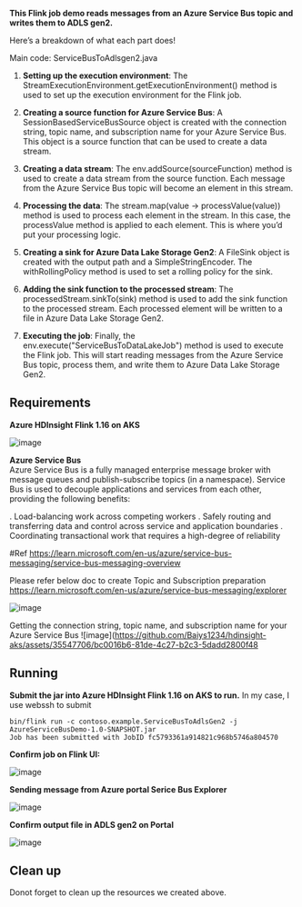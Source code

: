 **This Flink job demo reads messages from an Azure Service Bus topic and writes them to ADLS gen2.**

Here’s a breakdown of what each part does!

Main code: ServiceBusToAdlsgen2.java

1. **Setting up the execution environment**: The StreamExecutionEnvironment.getExecutionEnvironment() method is used to set up the execution environment for the Flink job.

2. **Creating a source function for Azure Service Bus**: A SessionBasedServiceBusSource object is created with the connection string, topic name, and subscription name for your Azure Service Bus. This object is a source function that can be used to create a data stream.

3. **Creating a data stream**: The env.addSource(sourceFunction) method is used to create a data stream from the source function. Each message from the Azure Service Bus topic will become an element in this stream.

4. **Processing the data**: The stream.map(value -> processValue(value)) method is used to process each element in the stream. In this case, the processValue method is applied to each element. This is where you’d put your processing logic.

5. **Creating a sink for Azure Data Lake Storage Gen2**: A FileSink object is created with the output path and a SimpleStringEncoder. The withRollingPolicy method is used to set a rolling policy for the sink.

6. **Adding the sink function to the processed stream**: The processedStream.sinkTo(sink) method is used to add the sink function to the processed stream. Each processed element will be written to a file in Azure Data Lake Storage Gen2.

7. **Executing the job**: Finally, the env.execute("ServiceBusToDataLakeJob") method is used to execute the Flink job. This will start reading messages from the Azure Service Bus topic, process them, and write them to Azure Data Lake Storage Gen2.

## Requirements

**Azure HDInsight Flink 1.16 on AKS**

![image](https://github.com/Baiys1234/hdinsight-aks/assets/35547706/18d1000c-9c18-4017-8a9b-9d3e4920cfb7)


**Azure Service Bus** <br>
Azure Service Bus is a fully managed enterprise message broker with message queues and publish-subscribe topics (in a namespace). Service Bus is used to decouple applications and services from each other, providing the following benefits:

. Load-balancing work across competing workers
. Safely routing and transferring data and control across service and application boundaries
. Coordinating transactional work that requires a high-degree of reliability

#Ref
https://learn.microsoft.com/en-us/azure/service-bus-messaging/service-bus-messaging-overview

Please refer below doc to create Topic and Subscription preparation 
https://learn.microsoft.com/en-us/azure/service-bus-messaging/explorer

![image](https://github.com/Baiys1234/hdinsight-aks/assets/35547706/a61a13a9-d53b-423c-8e43-477e13e32fc2)

Getting the connection string, topic name, and subscription name for your Azure Service Bus
![image](https://github.com/Baiys1234/hdinsight-aks/assets/35547706/bc0016b6-81de-4c27-b2c3-5dadd2800f48

## Running

**Submit the jar into Azure HDInsight Flink 1.16 on AKS to run.**
In my case, I use webssh to submit
```
bin/flink run -c contoso.example.ServiceBusToAdlsGen2 -j AzureServiceBusDemo-1.0-SNAPSHOT.jar
Job has been submitted with JobID fc5793361a914821c968b5746a804570
```

**Confirm job on Flink UI:**

![image](https://github.com/Baiys1234/hdinsight-aks/assets/35547706/bacaeba2-47fc-4e65-a8eb-a916af64550e)

**Sending message from Azure portal Serice Bus Explorer**

![image](https://github.com/Baiys1234/hdinsight-aks/assets/35547706/d4ba1c3c-0b48-458c-b082-0a1a8c1d3624)

**Confirm output file in ADLS gen2 on Portal**

![image](https://github.com/Baiys1234/hdinsight-aks/assets/35547706/efa9c03d-3449-4f9e-96b7-c1e010f67813)

## Clean up

Donot forget to clean up the resources we created above.









